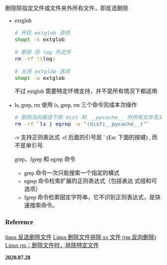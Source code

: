 <font size=4 face='楷体'>

删除除指定文件或文件夹外所有文件，即反选删除

- extglob

  ```bash
  # 开启 extglob 选项
  shopt -s extglob

  # 删除 除 log 外文件
  rm -rf !(log)

  # 关闭 extglob 选项
  shopt -u extglob
  ```

  不过 extglob 需要特定环境支持，并不是所有情况下都适用

- ls, grep, rm
  使用 ls, grep, rm 三个命令完成本次操作

  ```bash
  # 删除当前路径下除 dist 和 __pycache__ 外所有文件及文件夹
  rm -rf `ls | egrep -v "(dist|__pycache__)"`
  ```

  -v 支持正则表达式
  -rf 后面的引号是 ` (Esc 下面的按键) , 而不是单引号.

  grep、fgrep 和 egrep 命令

  - grep 命令一次只能搜索一个指定的模式
  - egrep 命令检索扩展的正则表达式（包括表达 式组和可选项）
  - fgrep 命令检索固定字符串，它不识别正则表达式，是快速搜索命令。

### Reference

[linux 反选删除文件](https://www.cnblogs.com/KyleXu/p/9990477.html)
[Linux 删除文件排除 xx 文件 (rm 反向删除)](https://www.dazhuanlan.com/2019/12/12/5df192f2906d4/)
[Linux rm：删除文件时，排除特定文件](https://www.jianshu.com/p/f4640acce453)

**2020.07.28**
